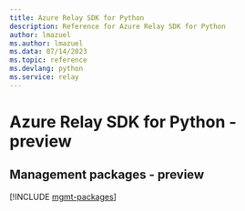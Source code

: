 ```yaml
---
title: Azure Relay SDK for Python
description: Reference for Azure Relay SDK for Python
author: lmazuel
ms.author: lmazuel
ms.data: 07/14/2023
ms.topic: reference
ms.devlang: python
ms.service: relay
---
```

# Azure Relay SDK for Python - preview

## Management packages - preview
[!INCLUDE [mgmt-packages](relay-mgmt-index.md)]